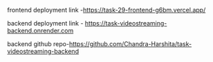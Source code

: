 frontend deployment link -https://task-29-frontend-g6bm.vercel.app/

backend deployment link - https://task-videostreaming-backend.onrender.com


backend github repo-https://github.com/Chandra-Harshita/task-videostreaming-backend
